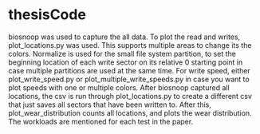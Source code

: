 # thesisCode
biosnoop was used to capture the all data.
To plot the read and writes, plot_locations.py was used. This supports multiple areas to change its the colors.
Normalize is used for the small file system partition, to set the beginning location of each write sector on its relative 0 starting point in case multiple partitions are used at the same time.
For write speed, either plot_write_speed.py or plot_multiple_write_speeds.py in case you want to plot speeds with one or multiple colors.
After biosnoop captured all locations, the csv is run through plot_locations.py to create a different csv that just saves all sectors that have been written to.
After this, plot_wear_distribution counts all locations, and plots the wear distribution.
The workloads are mentioned for each test in the paper.

